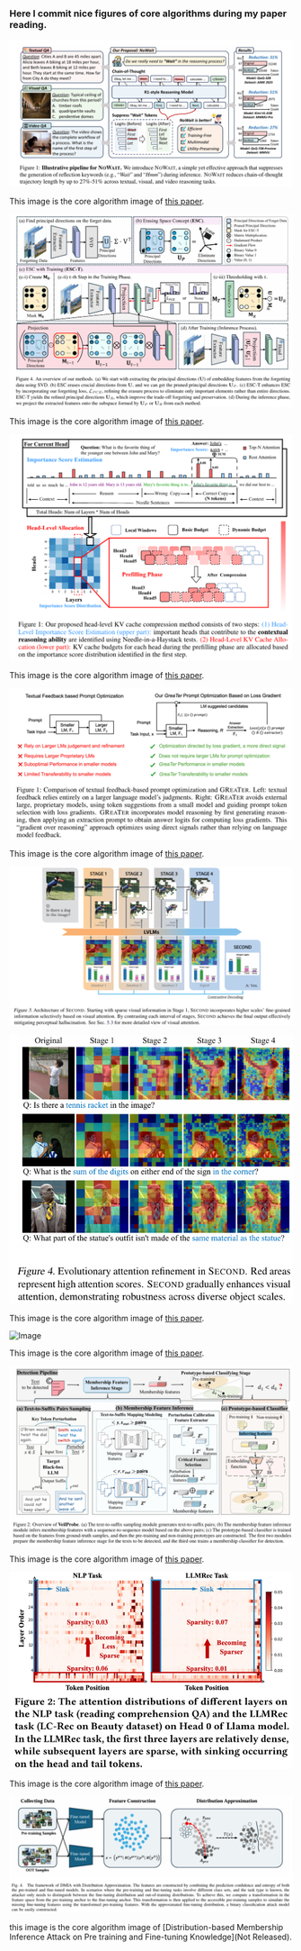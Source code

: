 ### Here I commit nice figures of core algorithms during my paper reading.

![alt text](image.png)

This image is the core algorithm image of [this paper](https://arxiv.org/pdf/2506.08343?).

![alt text](image-1.png)

This image is the core algorithm image of [this paper](https://arxiv.org/pdf/2504.02199).

![alt text](image-2.png)

This image is the core algorithm image of [this paper](https://openreview.net/pdf?id=FJFVmeXusW).

![alt text](image-3.png)

This image is the core algorithm image of [this paper](https://openreview.net/pdf?id=fWRBheSJth).

![alt text](image-4.png)

![alt text](image-5.png)

This image is the core algorithm image of [this paper](https://openreview.net/pdf?id=SbyrpBNNs4).

![Image](https://github.com/user-attachments/assets/8d034773-9632-45e8-bc6e-af90a5f40655)

This image is the core algorithm image of [this paper](https://arxiv.org/pdf/2506.19399).

![alt text](image-6.png)

This image is the core algorithm image of [this paper](https://arxiv.org/pdf/2506.19399).

![alt text](image-7.png)

This image is the core algorithm image of [this paper](https://arxiv.org/pdf/2507.00715).

![alt text](image-8.png)

this image is the core algorithm image of [Distribution-based Membership Inference Attack on Pre
training and Fine-tuning Knowledge](Not Released).

